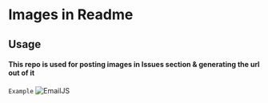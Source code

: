# Images in Readme

## Usage

#### This repo is used for posting images in Issues section & generating the url out of it

`Example`
![EmailJS](https://user-images.githubusercontent.com/111045472/213639218-5226d9de-8b11-4a66-a4b6-d1b03a8ffac2.png)
